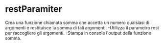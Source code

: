 # restParamiter
Crea una funzione chiamata somma che accetta un numero qualsiasi di argomenti e restituisce la somma di tali argomenti.
-Utilizza il parametro rest per raccogliere gli argomenti. 
-Stampa in console l'output della funzione somma.